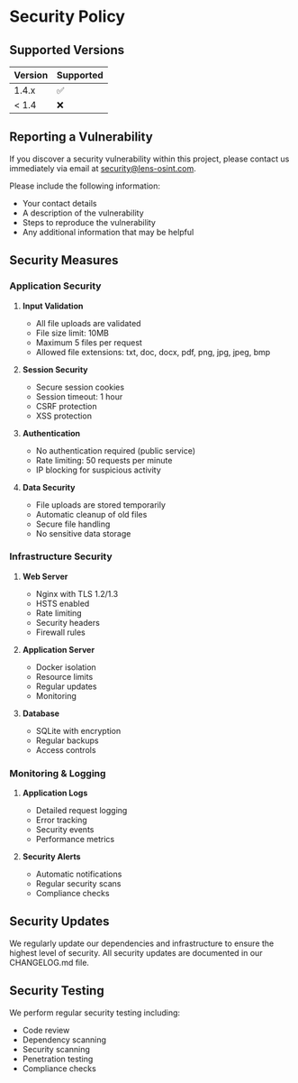 # Security Policy

## Supported Versions

| Version | Supported          |
| ------- | ------------------ |
| 1.4.x   | :white_check_mark: |
| < 1.4   | :x:                |

## Reporting a Vulnerability

If you discover a security vulnerability within this project, please contact us immediately via email at security@lens-osint.com.

Please include the following information:

- Your contact details
- A description of the vulnerability
- Steps to reproduce the vulnerability
- Any additional information that may be helpful

## Security Measures

### Application Security

1. **Input Validation**
   - All file uploads are validated
   - File size limit: 10MB
   - Maximum 5 files per request
   - Allowed file extensions: txt, doc, docx, pdf, png, jpg, jpeg, bmp

2. **Session Security**
   - Secure session cookies
   - Session timeout: 1 hour
   - CSRF protection
   - XSS protection

3. **Authentication**
   - No authentication required (public service)
   - Rate limiting: 50 requests per minute
   - IP blocking for suspicious activity

4. **Data Security**
   - File uploads are stored temporarily
   - Automatic cleanup of old files
   - Secure file handling
   - No sensitive data storage

### Infrastructure Security

1. **Web Server**
   - Nginx with TLS 1.2/1.3
   - HSTS enabled
   - Rate limiting
   - Security headers
   - Firewall rules

2. **Application Server**
   - Docker isolation
   - Resource limits
   - Regular updates
   - Monitoring

3. **Database**
   - SQLite with encryption
   - Regular backups
   - Access controls

### Monitoring & Logging

1. **Application Logs**
   - Detailed request logging
   - Error tracking
   - Security events
   - Performance metrics

2. **Security Alerts**
   - Automatic notifications
   - Regular security scans
   - Compliance checks

## Security Updates

We regularly update our dependencies and infrastructure to ensure the highest level of security. All security updates are documented in our CHANGELOG.md file.

## Security Testing

We perform regular security testing including:

- Code review
- Dependency scanning
- Security scanning
- Penetration testing
- Compliance checks
